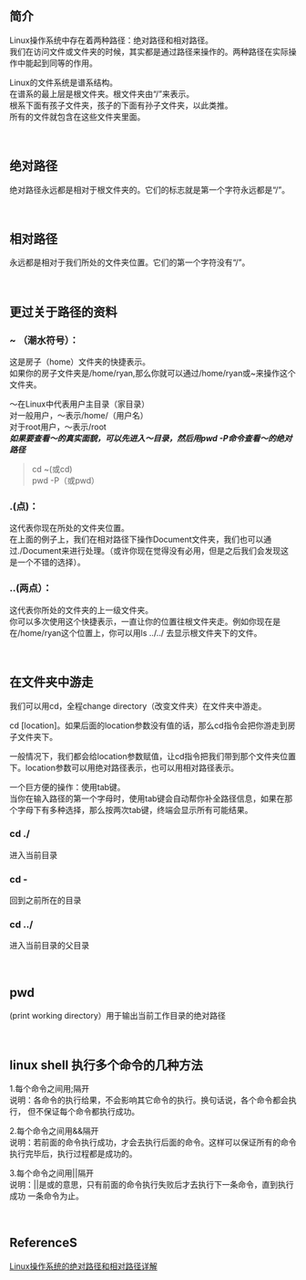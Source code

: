 ## 简介
Linux操作系统中存在着两种路径：绝对路径和相对路径。  
我们在访问文件或文件夹的时候，其实都是通过路径来操作的。两种路径在实际操作中能起到同等的作用。

Linux的文件系统是谱系结构。  
在谱系的最上层是根文件夹。根文件夹由“/”来表示。  
根系下面有孩子文件夹，孩子的下面有孙子文件夹，以此类推。  
所有的文件就包含在这些文件夹里面。

&nbsp;

## 绝对路径
绝对路径永远都是相对于根文件夹的。它们的标志就是第一个字符永远都是“/”。

&nbsp;
## 相对路径
永远都是相对于我们所处的文件夹位置。它们的第一个字符没有“/”。

&nbsp;
## 更过关于路径的资料
### ~ （潮水符号）：  
这是房子（home）文件夹的快捷表示。  
如果你的房子文件夹是/home/ryan,那么你就可以通过/home/ryan或~来操作这个文件夹。  

～在Linux中代表用户主目录（家目录）  
对一般用户，～表示/home/（用户名）  
对于root用户，～表示/root  
***如果要查看～的真实面貌，可以先进入～目录，然后用pwd -P命令查看～的绝对路径***    
> cd ~(或cd)  
pwd -P（或pwd）

### .(点)：  
这代表你现在所处的文件夹位置。  
在上面的例子上，我们在相对路径下操作Document文件夹，我们也可以通过./Document来进行处理。（或许你现在觉得没有必用，但是之后我们会发现这是一个不错的选择）。

### ..(两点）：  
这代表你所处的文件夹的上一级文件夹。  
你可以多次使用这个快捷表示，一直让你的位置往根文件夹走。例如你现在是在/home/ryan这个位置上，你可以用ls ../../ 去显示根文件夹下的文件。

&nbsp;
## 在文件夹中游走
我们可以用cd，全程change directory（改变文件夹）在文件夹中游走。  

cd [location]。如果后面的location参数没有值的话，那么cd指令会把你游走到房子文件夹下。

一般情况下，我们都会给location参数赋值，让cd指令把我们带到那个文件夹位置下。location参数可以用绝对路径表示，也可以用相对路径表示。

一个巨方便的操作：使用tab键。  
当你在输入路径的第一个字母时，使用tab键会自动帮你补全路径信息，如果在那个字母下有多种选择，那么按两次tab键，终端会显示所有可能结果。
### cd ./ 
进入当前目录
### cd - 
回到之前所在的目录
### cd ../ 
进入当前目录的父目录

&nbsp;
## pwd
(print working directory）用于输出当前工作目录的绝对路径  

&nbsp;
## linux shell 执行多个命令的几种方法
1.每个命令之间用;隔开  
说明：各命令的执行给果，不会影响其它命令的执行。换句话说，各个命令都会执行， 但不保证每个命令都执行成功。

2.每个命令之间用&&隔开  
说明：若前面的命令执行成功，才会去执行后面的命令。这样可以保证所有的命令执行完毕后，执行过程都是成功的。

3.每个命令之间用||隔开  
说明：||是或的意思，只有前面的命令执行失败后才去执行下一条命令，直到执行成功 一条命令为止。

&nbsp;
## ReferenceS
[Linux操作系统的绝对路径和相对路径详解](https://blog.csdn.net/jingtian678/article/details/78329356)

